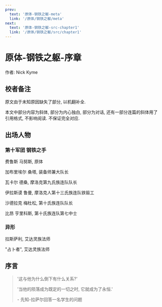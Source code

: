 ```yaml
---
prev:
  text: '原体-钢铁之躯-meta'
  link: '/原体/钢铁之躯/meta'
next:
  text: '原体-钢铁之躯-src-chapter1'
  link: '/原体/钢铁之躯/src/chapter1'
---
```


# 原体-钢铁之躯-序章

作者: Nick Kyme

## 校者备注

原文由于未知原因缺失了部分, 以机翻补全.

本文中部分内容为斜体, 部分为内心独白, 部分为对话, 还有一部分连篇的斜体用了引用格式, 不影响阅读. 不保证完全对应.

## 出场人物

### 第十军团 钢铁之手

费鲁斯 马努斯, 原体

加布里埃尔 桑塔, 装备师兼大队长

瓦卡尔 德桑, 摩洛克第九氏族连队队长

伊拉斯谟 鲁曼, 摩洛克人第十三氏族连队铁锻工

沙德拉克 梅杜松, 第十氏族连队队长

比昂 亨里科斯, 第十氏族连队第七中士

### 异形

拉斯萨利, 艾达灵族法师

"占卜者", 艾达灵族法师

## 序言

> '这与他为什么倒下有什么关系?'
>
> '当他的陨落成为既定的一切之时, 它就成为了永恒.'
>
> - 先知-拉萨尔回答一名学生的问题
